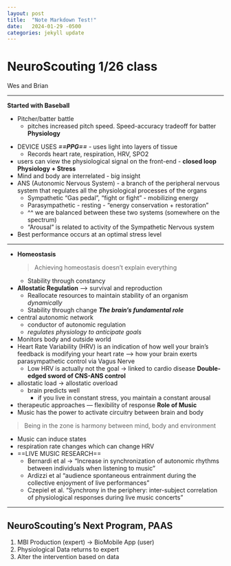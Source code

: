```yaml
---
layout: post
title:  "Note Markdown Test!"
date:   2024-01-29 -0500
categories: jekyll update
---
```


# NeuroScouting 1/26 class
Wes and Brian
***

**Started with Baseball**
- Pitcher/batter battle
  - pitches increased pitch speed. Speed-accuracy tradeoff for batter
**Physiology**
* DEVICE USES ***==PPG==*** - uses light into layers of tissue
  * Records heart rate, respiration, HRV, SPO2
* users can view the physiological signal on the front-end - **closed loop**
**Physiology + Stress**
* Mind and body are interrelated - big insight
* ANS (Autonomic Nervous System) - a branch of the peripheral nervous system that regulates all the physiological processes of the organs
  * Sympathetic “Gas pedal”, “fight or fight” - mobilizing energy
  * Parasympathetic - resting - “energy conservation + restoration”
  * ^^ we are balanced between these two systems (somewhere on the spectrum)
  * “Arousal” is related to activity of the Sympathetic Nervous system 
* Best performance occurs at an optimal stress level
***
* **Homeostasis**
  > Achieving homeostasis doesn’t explain everything
  * Stability through constancy
* **Allostatic Regulation** —> survival and reproduction
  * Reallocate resources to maintain stability of an organism *dynamically*
  * Stability through change
***The brain’s fundamental role***
* central autonomic network
  * conductor of autonomic regulation
  * *regulates physiology to anticipate goals*
* Monitors body and outside world
* Heart Rate Variability (HRV) is an indication of how well your brain’s feedback is modifying your heart rate —> how your brain exerts parasympathetic control via Vagus Nerve
  * Low HRV is actually not the goal -> linked to cardio disease
**Double-edged sword of CNS-ANS control**
* allostatic load -> allostatic overload
  * brain predicts well  
    * if you live in constant stress, you maintain a constant arousal 
* therapeutic approaches — flexibility of response
**Role of Music**
* Music has the power to activate circuitry between brain and body
> Being in the zone is harmony between mind, body and environment
* Music can induce states
* respiration rate changes which can change HRV
* ==LIVE MUSIC RESEARCH==
  * Bernardi et al -> “Increase in synchronization of autonomic rhythms between individuals when listening to music”
  * Ardizzi et al “audience spontaneous entrainment during the collective enjoyment of live performances”
  * Czepiel et al. “Synchrony in the periphery: inter-subject correlation of physiological responses during live music concerts”
* ***
## NeuroScouting’s Next Program, PAAS
1. MBI Production (expert)  -> BioMobile App (user)
2. Physiological Data returns to expert
3. Alter the intervention based on data

